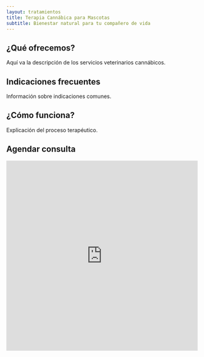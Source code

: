 ```yaml
---
layout: tratamientos
title: Terapia Cannábica para Mascotas
subtitle: Bienestar natural para tu compañero de vida
---
```


<!-- ¿Qué ofrecemos? -->
<section id="que-ofrecemos" class="py-5">
  <div class="container">
    <h2>¿Qué ofrecemos?</h2>
    <p>Aquí va la descripción de los servicios veterinarios cannábicos.</p>
  </div>
</section>

<!-- Indicaciones frecuentes -->
<section id="indicaciones" class="py-5 bg-light">
  <div class="container">
    <h2>Indicaciones frecuentes</h2>
    <p>Información sobre indicaciones comunes.</p>
  </div>
</section>

<!-- ¿Cómo funciona? -->
<section id="como-funciona" class="py-5">
  <div class="container">
    <h2>¿Cómo funciona?</h2>
    <p>Explicación del proceso terapéutico.</p>
  </div>
</section>

<!-- Formulario embebido -->
<section id="formulario" class="py-5 bg-light">
  <div class="container">
    <h2>Agendar consulta</h2>
    <iframe src="https://tally.so/embed/your-form-id" width="100%" height="500" frameborder="0"></iframe>
  </div>
</section>